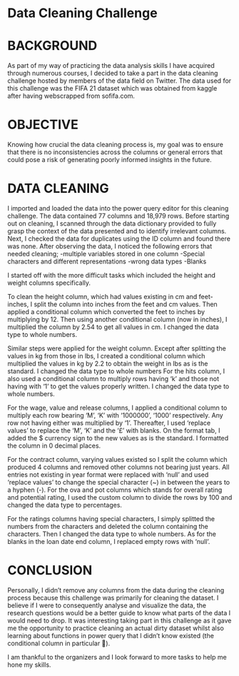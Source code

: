 # Data Cleaning Challenge

# BACKGROUND
As part of my way of practicing the data analysis skills I have acquired through numerous courses, I decided to take a part in the data cleaning challenge hosted by members of the data field on Twitter. The data used for this challenge was the FIFA 21 dataset which was obtained from kaggle after having webscrapped from sofifa.com.

# OBJECTIVE
Knowing how crucial the data cleaning process is, my goal was to ensure that there is no inconsistencies across the columns or general errors that could pose a risk of generating poorly informed insights in the future.

# DATA CLEANING
I imported and loaded the data into the power query editor for this cleaning challenge. The data contained 77 columns and 18,979 rows. Before starting out on cleaning, I scanned through the data dictionary provided to fully grasp the context of the data presented and to identify irrelevant columns. Next, I checked the data for duplicates using the ID column and found there was none. 
After observing the data, I noticed the following errors that needed cleaning;
-multiple variables stored in one column
-Special characters and different representations
-wrong data types
-Blanks

I started off with the more difficult tasks which included the height and weight columns specifically.


To clean the height column, which had values existing in cm and feet-inches, I split the column into inches from the feet and cm values. Then applied a conditional column which converted the feet to inches by multiplying by 12. Then using another conditional column (now in inches), I multiplied the column by 2.54 to get all values in cm. I changed the data type to whole numbers.

Similar steps were applied for the weight column. Except after splitting the values in kg from those in lbs, I created a conditional column which multiplied the values in kg by 2.2 to obtain the weight in lbs as is the standard. I changed the data type to whole numbers
For the hits column, I also used a conditional column to multiply rows having ‘k’ and those not having with ‘1’ to get the values properly written. I changed the data type to whole numbers.

For the wage, value and release columns, I applied a conditional column to multiply each row bearing ‘M’, ‘K’ with ‘1000000’, ‘1000’ respectively. Any row not having either was multiplied by ‘1’. Thereafter, I used ‘replace values’ to replace the ‘M’, ‘K’ and the ‘£’ with blanks. On the format tab, I added the $ currency sign to the new values as is the standard. I formatted the column in 0 decimal places.

For the contract column, varying values existed so I split the column which produced 4 columns and removed other columns not bearing just years. All entries not existing in year format were replaced with ‘null’ and used ‘replace values’ to change the special character (~) in between the years to a hyphen (-).
For the ova and pot columns which stands for overall rating and potential rating, I used the custom column to divide the rows by 100 and changed the data type to percentages.

For the ratings columns having special characters, I simply splitted the numbers from the characters and deleted the column containing the characters. Then I changed the data type to whole numbers.
As for the blanks in the loan date end column, I replaced empty rows with ‘null’.


# CONCLUSION
Personally, I didn’t remove any columns from the data during the cleaning process because this challenge was primarily for cleaning the dataset. I believe if I were to consequently analyse and visualize the data, the research questions would be a better guide to know what parts of the data I would need to drop.
It was interesting taking part in this challenge as it gave me the opportunity to practice cleaning an actual dirty dataset whilst also learning about functions in power query that I didn’t know existed (the conditional column in particular ).

I am thankful to the organizers and I look forward to more tasks to help me hone my skills.
